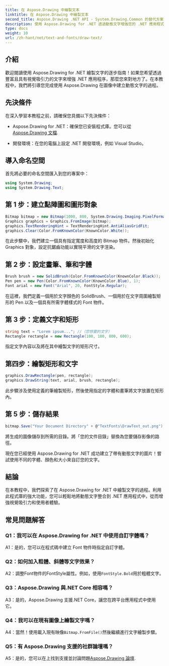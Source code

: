 ```yaml
---
title: 在 Aspose.Drawing 中繪製文本
linktitle: 在 Aspose.Drawing 中繪製文本
second_title: Aspose.Drawing .NET API - System.Drawing.Common 的替代方案
description: 使用 Aspose.Drawing for .NET 透過動態文字增強您的 .NET 應用程式。按照我們的逐步指南繪製文字、自訂字體並創建具有視覺吸引力的圖像。
type: docs
weight: 10
url: /zh-hant/net/text-and-fonts/draw-text/
---
```

## 介紹

歡迎閱讀使用 Aspose.Drawing for .NET 繪製文字的逐步指南！如果您希望透過豐富且具有視覺吸引力的文字來增強 .NET 應用程序，那麼您來對地方了。在本教程中，我們將引導您完成使用 Aspose.Drawing 在圖像中建立動態文字的過程。

## 先決條件

在深入學習本教程之前，請確保您具備以下先決條件：

-  Aspose.Drawing for .NET：確保您已安裝程式庫。您可以從[Aspose.Drawing 文檔](https://reference.aspose.com/drawing/net/).

- 開發環境：在您的電腦上設定 .NET 開發環境，例如 Visual Studio。

## 導入命名空間

首先將必要的命名空間匯入到您的專案中：

```csharp
using System.Drawing;
using System.Drawing.Text;
```

## 第 1 步：建立點陣圖和圖形對象

```csharp
Bitmap bitmap = new Bitmap(1000, 800, System.Drawing.Imaging.PixelFormat.Format32bppPArgb);
Graphics graphics = Graphics.FromImage(bitmap);
graphics.TextRenderingHint = TextRenderingHint.AntiAliasGridFit;
graphics.Clear(Color.FromKnownColor(KnownColor.White));
```

在此步驟中，我們建立一個具有指定寬度和高度的 Bitmap 物件。然後初始化 Graphics 對象，設定抗鋸齒功能以實現平滑的文字渲染。

## 第 2 步：設定畫筆、筆和字體

```csharp
Brush brush = new SolidBrush(Color.FromKnownColor(KnownColor.Black));
Pen pen = new Pen(Color.FromKnownColor(KnownColor.Blue), 1);
Font arial = new Font("Arial", 20, FontStyle.Regular);
```

在這裡，我們定義一個用於文字顏色的 SolidBrush、一個用於在文字周圍繪製矩形的 Pen 以及一個具有所需字體樣式的 Font 物件。

## 第 3 步：定義文字和矩形

```csharp
string text = "Lorem ipsum..."; //（您想要的文字）
Rectangle rectangle = new Rectangle(100, 100, 800, 600);
```

指定文字內容以及將在其中繪製文字的矩形尺寸。

## 第四步：繪製矩形和文字

```csharp
graphics.DrawRectangle(pen, rectangle);
graphics.DrawString(text, arial, brush, rectangle);
```

此步驟涉及使用定義的筆繪製矩形，然後使用指定的字體和畫筆將文字放置在矩形內。

## 第 5 步：儲存結果

```csharp
bitmap.Save("Your Document Directory" + @"TextFonts\DrawText_out.png");
```

將生成的圖像儲存到所需的目錄。將「您的文件目錄」替換為您要儲存影像的路徑。

現在您已經使用 Aspose.Drawing for .NET 成功建立了帶有動態文字的圖片！嘗試使用不同的字體、顏色和大小來自訂您的文字。

## 結論

在本教程中，我們探索了在 Aspose.Drawing for .NET 中繪製文字的過程。利用此程式庫的強大功能，您可以輕鬆地將動態文字整合到 .NET 應用程式中，從而增強視覺吸引力和使用者體驗。

## 常見問題解答

### Q1：我可以在 Aspose.Drawing for .NET 中使用自訂字體嗎？

A1：是的，您可以在程式碼中建立 Font 物件時指定自訂字體。

### Q2：如何加入粗體、斜體等文字效果？

 A2：調整Font物件的FontStyle屬性。例如，使用`FontStyle.Bold`用於粗體文字。

### Q3：Aspose.Drawing 與.NET Core 相容嗎？

A3：是的，Aspose.Drawing 支援.NET Core，讓您在跨平台應用程式中使用它。

### Q4：我可以在現有圖像上繪製文字嗎？

 A4：當然！使用載入現有映像`Bitmap.FromFile()`然後繼續進行文字繪製步驟。

### Q5：有 Aspose.Drawing 支援的社群論壇嗎？

 A5：是的，您可以在上找到支援並討論問題[Aspose.Drawing 論壇](https://forum.aspose.com/c/diagram/17).